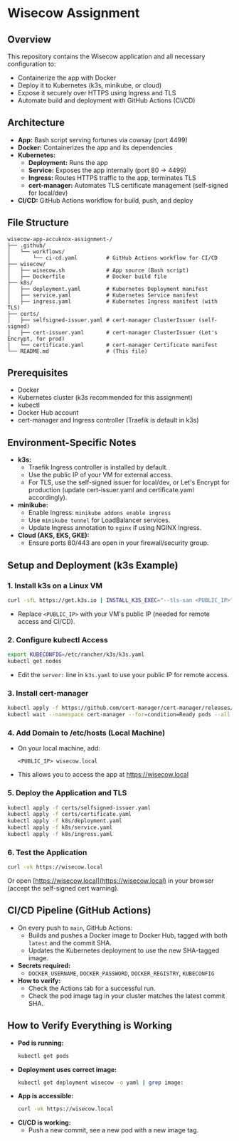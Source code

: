 # Wisecow Assignment

## Overview
This repository contains the Wisecow application and all necessary configuration to:
- Containerize the app with Docker
- Deploy it to Kubernetes (k3s, minikube, or cloud)
- Expose it securely over HTTPS using Ingress and TLS
- Automate build and deployment with GitHub Actions (CI/CD)

## Architecture
- **App:** Bash script serving fortunes via cowsay (port 4499)
- **Docker:** Containerizes the app and its dependencies
- **Kubernetes:**
  - **Deployment:** Runs the app
  - **Service:** Exposes the app internally (port 80 → 4499)
  - **Ingress:** Routes HTTPS traffic to the app, terminates TLS
  - **cert-manager:** Automates TLS certificate management (self-signed for local/dev)
- **CI/CD:** GitHub Actions workflow for build, push, and deploy

## File Structure
```
wisecow-app-accuknox-assignment-/
├── .github/
│   └── workflows/
│       └── ci-cd.yaml         # GitHub Actions workflow for CI/CD
├── wisecow/
│   ├── wisecow.sh             # App source (Bash script)
│   ├── Dockerfile             # Docker build file
├── k8s/
│   ├── deployment.yaml        # Kubernetes Deployment manifest
│   ├── service.yaml           # Kubernetes Service manifest
│   ├── ingress.yaml           # Kubernetes Ingress manifest (with TLS)
├── certs/
│   ├── selfsigned-issuer.yaml # cert-manager ClusterIssuer (self-signed)
│   ├── cert-issuer.yaml       # cert-manager ClusterIssuer (Let's Encrypt, for prod)
│   └── certificate.yaml       # cert-manager Certificate manifest
└── README.md                  # (This file)
```

## Prerequisites
- Docker
- Kubernetes cluster (k3s recommended for this assignment)
- kubectl
- Docker Hub account
- cert-manager and Ingress controller (Traefik is default in k3s)

## Environment-Specific Notes
- **k3s:**
  - Traefik Ingress controller is installed by default.
  - Use the public IP of your VM for external access.
  - For TLS, use the self-signed issuer for local/dev, or Let's Encrypt for production (update cert-issuer.yaml and certificate.yaml accordingly).
- **minikube:**
  - Enable Ingress: `minikube addons enable ingress`
  - Use `minikube tunnel` for LoadBalancer services.
  - Update Ingress annotation to `nginx` if using NGINX Ingress.
- **Cloud (AKS, EKS, GKE):**
  - Ensure ports 80/443 are open in your firewall/security group.

## Setup and Deployment (k3s Example)

### 1. **Install k3s on a Linux VM**
```sh
curl -sfL https://get.k3s.io | INSTALL_K3S_EXEC="--tls-san <PUBLIC_IP>" sh -
```
- Replace `<PUBLIC_IP>` with your VM's public IP (needed for remote access and CI/CD).

### 2. **Configure kubectl Access**
```sh
export KUBECONFIG=/etc/rancher/k3s/k3s.yaml
kubectl get nodes
```
- Edit the `server:` line in `k3s.yaml` to use your public IP for remote access.

### 3. **Install cert-manager**
```sh
kubectl apply -f https://github.com/cert-manager/cert-manager/releases/latest/download/cert-manager.yaml
kubectl wait --namespace cert-manager --for=condition=Ready pods --all --timeout=120s
```

### 4. **Add Domain to /etc/hosts (Local Machine)**
- On your local machine, add:
  ```
  <PUBLIC_IP> wisecow.local
  ```
- This allows you to access the app at https://wisecow.local

### 5. **Deploy the Application and TLS**
```sh
kubectl apply -f certs/selfsigned-issuer.yaml
kubectl apply -f certs/certificate.yaml
kubectl apply -f k8s/deployment.yaml
kubectl apply -f k8s/service.yaml
kubectl apply -f k8s/ingress.yaml
```

### 6. **Test the Application**
```sh
curl -vk https://wisecow.local
```
Or open [https://wisecow.local](https://wisecow.local) in your browser (accept the self-signed cert warning).

## CI/CD Pipeline (GitHub Actions)
- On every push to `main`, GitHub Actions:
  - Builds and pushes a Docker image to Docker Hub, tagged with both `latest` and the commit SHA.
  - Updates the Kubernetes deployment to use the new SHA-tagged image.
- **Secrets required:**
  - `DOCKER_USERNAME`, `DOCKER_PASSWORD`, `DOCKER_REGISTRY`, `KUBECONFIG`
- **How to verify:**
  - Check the Actions tab for a successful run.
  - Check the pod image tag in your cluster matches the latest commit SHA.

## How to Verify Everything is Working
- **Pod is running:**
  ```sh
  kubectl get pods
  ```
- **Deployment uses correct image:**
  ```sh
  kubectl get deployment wisecow -o yaml | grep image:
  ```
- **App is accessible:**
  ```sh
  curl -vk https://wisecow.local
  ```
- **CI/CD is working:**
  - Push a new commit, see a new pod with a new image tag.
